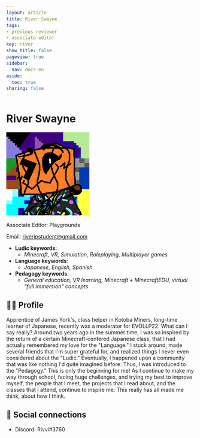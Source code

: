```yaml
---
layout: article
title: River Swayne
tags:
- previous reviewer
- associate editor
key: river
show_title: false
pageview: true
sidebar:
  nav: docs-en
aside:
  toc: true
sharing: false
---
```


# River Swayne

<div class="card">
  <div class="card__image">
    <img class="image" src="/assets/images/LLProfile_River.png"/>
  </div>
</div>

Associate Editor: Playgrounds

Email: [riverjpstudent@gmail.com](mailto:riverjpstudent@gmail.com)

- **Ludic keywords**: 
  - *Minecraft, VR, Simulation, Roleplaying, Multiplayer games*
- **Language keywords**: 
  - *Japanese, English, Spanish*
- **Pedagogy keywords**: 
  - *General education, VR learning, Minecraft + MinecraftEDU, virtual "full immersion" concepts*
<!--more-->

## 👨‍🏫 Profile

Apprentice of James York's, class helper in Kotoba Miners, long-time learner of Japanese, recently was a moderator for EVOLLP22.
What can I say really? Around two years ago in the summer time, I was so inspired by the return of a certain Minecraft-centered Japanese class, that I had actually remembered my love for the "Language." I stuck around, made several friends that I'm super grateful for, and realized things I never even considered about the "Ludic." Eventually, I happened upon a community that was like nothing I'd quite imagined before. Thus, I was introduced to the "Pedagogy."
This is only the beginning for me! As I continue to make my way through school, facing huge challenges, and trying my best to improve myself, the people that I meet, the projects that I read about, and the classes that I attend, continue to inspire me. 
This really has all made me think, about how I think.


## 💬 Social connections

- Discord: Rivvi#3760
